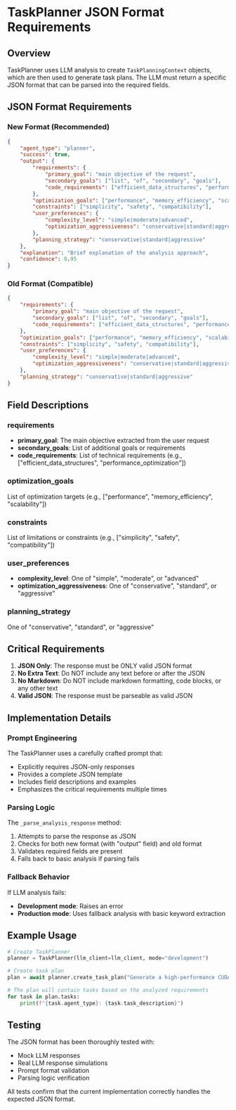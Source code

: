 # TaskPlanner JSON Format Requirements

## Overview

TaskPlanner uses LLM analysis to create `TaskPlanningContext` objects, which are then used to generate task plans. The LLM must return a specific JSON format that can be parsed into the required fields.

## JSON Format Requirements

### New Format (Recommended)

```json
{
    "agent_type": "planner",
    "success": true,
    "output": {
        "requirements": {
            "primary_goal": "main objective of the request",
            "secondary_goals": ["list", "of", "secondary", "goals"],
            "code_requirements": ["efficient_data_structures", "performance_optimization", "memory_optimization"]
        },
        "optimization_goals": ["performance", "memory_efficiency", "scalability"],
        "constraints": ["simplicity", "safety", "compatibility"],
        "user_preferences": {
            "complexity_level": "simple|moderate|advanced",
            "optimization_aggressiveness": "conservative|standard|aggressive"
        },
        "planning_strategy": "conservative|standard|aggressive"
    },
    "explanation": "Brief explanation of the analysis approach",
    "confidence": 0.95
}
```

### Old Format (Compatible)

```json
{
    "requirements": {
        "primary_goal": "main objective of the request",
        "secondary_goals": ["list", "of", "secondary", "goals"],
        "code_requirements": ["efficient_data_structures", "performance_optimization", "memory_optimization"]
    },
    "optimization_goals": ["performance", "memory_efficiency", "scalability"],
    "constraints": ["simplicity", "safety", "compatibility"],
    "user_preferences": {
        "complexity_level": "simple|moderate|advanced",
        "optimization_aggressiveness": "conservative|standard|aggressive"
    },
    "planning_strategy": "conservative|standard|aggressive"
}
```

## Field Descriptions

### requirements
- **primary_goal**: The main objective extracted from the user request
- **secondary_goals**: List of additional goals or requirements
- **code_requirements**: List of technical requirements (e.g., ["efficient_data_structures", "performance_optimization"])

### optimization_goals
List of optimization targets (e.g., ["performance", "memory_efficiency", "scalability"])

### constraints
List of limitations or constraints (e.g., ["simplicity", "safety", "compatibility"])

### user_preferences
- **complexity_level**: One of "simple", "moderate", or "advanced"
- **optimization_aggressiveness**: One of "conservative", "standard", or "aggressive"

### planning_strategy
One of "conservative", "standard", or "aggressive"

## Critical Requirements

1. **JSON Only**: The response must be ONLY valid JSON format
2. **No Extra Text**: Do NOT include any text before or after the JSON
3. **No Markdown**: Do NOT include markdown formatting, code blocks, or any other text
4. **Valid JSON**: The response must be parseable as valid JSON

## Implementation Details

### Prompt Engineering

The TaskPlanner uses a carefully crafted prompt that:
- Explicitly requires JSON-only responses
- Provides a complete JSON template
- Includes field descriptions and examples
- Emphasizes the critical requirements multiple times

### Parsing Logic

The `_parse_analysis_response` method:
1. Attempts to parse the response as JSON
2. Checks for both new format (with "output" field) and old format
3. Validates required fields are present
4. Falls back to basic analysis if parsing fails

### Fallback Behavior

If LLM analysis fails:
- **Development mode**: Raises an error
- **Production mode**: Uses fallback analysis with basic keyword extraction

## Example Usage

```python
# Create TaskPlanner
planner = TaskPlanner(llm_client=llm_client, mode="development")

# Create task plan
plan = await planner.create_task_plan("Generate a high-performance CUDA matrix multiplication kernel")

# The plan will contain tasks based on the analyzed requirements
for task in plan.tasks:
    print(f"{task.agent_type}: {task.task_description}")
```

## Testing

The JSON format has been thoroughly tested with:
- Mock LLM responses
- Real LLM response simulations
- Prompt format validation
- Parsing logic verification

All tests confirm that the current implementation correctly handles the expected JSON format.
